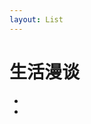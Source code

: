 ```yaml
---
layout: List
---
```



# 生活漫谈

- <aLink time='2018-05-12'
    href='./docs/My_blog_journey'
    title='我的博客之旅 - 探索新世界的奥秘'
  />
- <aLink time='2018-05-12'
    href='./docs/From_the_Backend_to_the_Frontend'
    title='从后端到前端 - 我的角色转变'
  />

